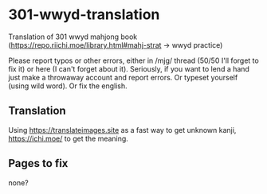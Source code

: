 # 301-wwyd-translation
Translation of 301 wwyd mahjong book (https://repo.riichi.moe/library.html#mahj-strat -> wwyd practice)


Please report typos or other errors, either in /mjg/ thread (50/50 I'll forget to fix it) or here (I can't forget about it). Seriously, if you want to lend a hand just make a throwaway account and report errors. Or typeset yourself (using wild word). Or fix the english.


## Translation
Using https://translateimages.site as a fast way to get unknown kanji, https://ichi.moe/ to get the meaning.


## Pages to fix
none?
